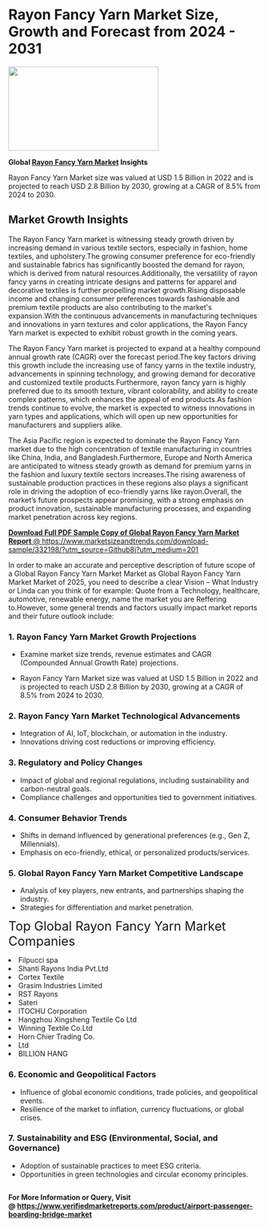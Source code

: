 <H1>Rayon Fancy Yarn Market Size, Growth and Forecast from 2024 - 2031</H1><img class="aligncenter size-medium wp-image-584254" src="https://thirdeyenews.in/wp-content/uploads/2024/09/Global-Market-Research-300x168.jpeg" alt="" width="300" height="168" /><p><strong>Global&nbsp;<a href="https://www.marketsizeandtrends.com/download-sample/332198/?utm_source=Github8j?utm_medium=201">Rayon Fancy Yarn Market</a> Insights</strong></p><p>Rayon Fancy Yarn Market size was valued at USD 1.5 Billion in 2022 and is projected to reach USD 2.8 Billion by 2030, growing at a CAGR of 8.5% from 2024 to 2030.</p><p><h2>Market Growth Insights</h2> <p>The Rayon Fancy Yarn market is witnessing steady growth driven by increasing demand in various textile sectors, especially in fashion, home textiles, and upholstery.The growing consumer preference for eco-friendly and sustainable fabrics has significantly boosted the demand for rayon, which is derived from natural resources.Additionally, the versatility of rayon fancy yarns in creating intricate designs and patterns for apparel and decorative textiles is further propelling market growth.Rising disposable income and changing consumer preferences towards fashionable and premium textile products are also contributing to the market's expansion.With the continuous advancements in manufacturing techniques and innovations in yarn textures and color applications, the Rayon Fancy Yarn market is expected to exhibit robust growth in the coming years.</p> <p><a href="javascript:void(0);"></a></p> <p>The Rayon Fancy Yarn market is projected to expand at a healthy compound annual growth rate (CAGR) over the forecast period.The key factors driving this growth include the increasing use of fancy yarns in the textile industry, advancements in spinning technology, and growing demand for decorative and customized textile products.Furthermore, rayon fancy yarn is highly preferred due to its smooth texture, vibrant colorability, and ability to create complex patterns, which enhances the appeal of end products.As fashion trends continue to evolve, the market is expected to witness innovations in yarn types and applications, which will open up new opportunities for manufacturers and suppliers alike.</p> <p>The Asia Pacific region is expected to dominate the Rayon Fancy Yarn market due to the high concentration of textile manufacturing in countries like China, India, and Bangladesh.Furthermore, Europe and North America are anticipated to witness steady growth as demand for premium yarns in the fashion and luxury textile sectors increases.The rising awareness of sustainable production practices in these regions also plays a significant role in driving the adoption of eco-friendly yarns like rayon.Overall, the market’s future prospects appear promising, with a strong emphasis on product innovation, sustainable manufacturing processes, and expanding market penetration across key regions.</p> <p><a href="javascript:void(0);"></p><p><span class=""><strong>Download Full PDF Sample Copy of Global Rayon Fancy Yarn Market Report</strong> @ <a href="https://www.marketsizeandtrends.com/download-sample/332198/?utm_source=Github8j?utm_medium=201" target="_blank">https://www.marketsizeandtrends.com/download-sample/332198/?utm_source=Github8j?utm_medium=201</a></span></p><p>In order to make an accurate and perceptive description of future scope of a Global&nbsp;Rayon Fancy Yarn Market Market as Global&nbsp;Rayon Fancy Yarn Market Market of 2025, you need to describe a clear Vision &ndash; What Industry or Linda can you think of for example: Quote from a Technology, healthcare, automotive, renewable energy, name the market you are Reffering to.However, some general trends and factors usually impact market reports and their future outlook include:</p><h3>1.&nbsp;<strong>Rayon Fancy Yarn Market Growth Projections</strong></h3><ul><li>Examine market size trends, revenue estimates and CAGR (Compounded Annual Growth Rate) projections.</li><li><p>Rayon Fancy Yarn Market size was valued at USD 1.5 Billion in 2022 and is projected to reach USD 2.8 Billion by 2030, growing at a CAGR of 8.5% from 2024 to 2030.</p></li></ul><h3>2.&nbsp;<strong>Rayon Fancy Yarn Market Technological Advancements</strong></h3><ul><li>Integration of AI, IoT, blockchain, or automation in the industry.</li><li>Innovations driving cost reductions or improving efficiency.</li></ul><h3>3.&nbsp;<strong>Regulatory and Policy Changes</strong></h3><ul><li>Impact of global and regional regulations, including sustainability and carbon-neutral goals.</li><li>Compliance challenges and opportunities tied to government initiatives.</li></ul><h3>4.&nbsp;<strong>Consumer Behavior Trends</strong></h3><ul><li>Shifts in demand influenced by generational preferences (e.g., Gen Z, Millennials).</li><li>Emphasis on eco-friendly, ethical, or personalized products/services.</li></ul><h3>5.&nbsp;<strong>Global Rayon Fancy Yarn Market Competitive Landscape</strong></h3><ul><li>Analysis of key players, new entrants, and partnerships shaping the industry.</li><li>Strategies for differentiation and market penetration.</li></ul><p data-pm-slice="1 1 []"><span style="color: inherit; font-family: inherit; font-size: 25px;">Top Global Rayon Fancy Yarn Market Companies</span></p><div class="" data-test-id=""><p><li>Filpucci spa</li><li> Shanti Rayons India Pvt.Ltd</li><li> Cortex Textile</li><li> Grasim Industries Limited</li><li> RST Rayons</li><li> Sateri</li><li> ITOCHU Corporation</li><li> Hangzhou Xingsheng Textile Co Ltd</li><li> Winning Textile Co.Ltd</li><li> Horn Chier Trading Co.</li><li> Ltd</li><li> BILLION HANG</li></p></div><h3>6.&nbsp;<strong>Economic and Geopolitical Factors</strong></h3><ul><li>Influence of global economic conditions, trade policies, and geopolitical events.</li><li>Resilience of the market to inflation, currency fluctuations, or global crises.</li></ul><h3>7.&nbsp;<strong>Sustainability and ESG (Environmental, Social, and Governance)</strong></h3><ul><li>Adoption of sustainable practices to meet ESG criteria.</li><li>Opportunities in green technologies and circular economy principles.</li></ul><h2><strong style="font-size: 14px;">For More Information or Query, Visit @&nbsp;</strong><a style="background-color: #ffffff; font-size: 14px;" href="https://www.marketsizeandtrends.com/report/rayon-fancy-yarn-market/" target="_blank">https://www.verifiedmarketreports.com/product/airport-passenger-boarding-bridge-market</a></h2>